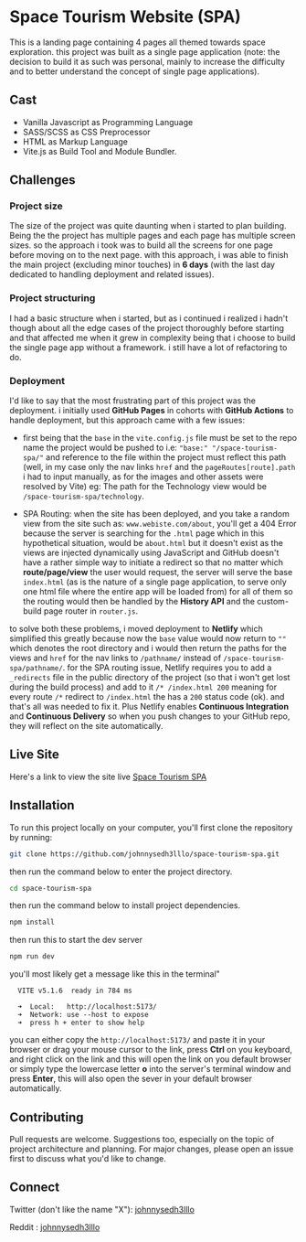 # Space Tourism Website (SPA)

This is a landing page containing 4 pages all themed towards space exploration. this project was built as a single page application (note: the decision to build it as such was personal, mainly to increase the difficulty and to better understand the concept of single page applications).

## Cast
- Vanilla Javascript as Programming Language
- SASS/SCSS as CSS Preprocessor
- HTML as Markup Language
- Vite.js as Build Tool and Module Bundler.

## Challenges
### Project size
The size of the project was quite daunting when i started to plan building.
Being the the project has multiple pages and each page has multiple screen sizes. so the approach i took was to build all the screens for one page before moving on to the next page. with this approach, i was able to finish the main project (excluding minor touches) in **6 days** (with the last day dedicated to handling deployment and related issues).

### Project structuring
I had a basic structure when i started, but as i continued i realized i hadn't though about all the edge cases of the project thoroughly before starting and that affected me when it grew in complexity being that i choose to build the single page app without a framework. i still have a lot of refactoring to do.

### Deployment
I'd like to say that the most frustrating part of this project was the deployment. i initially used **GitHub Pages** in cohorts with **GitHub Actions** to handle deployment, but this approach came with a few issues:
- first being that the `base` in the `vite.config.js` file must be set to the repo name the project would be pushed to i.e: `"base:" "/space-tourism-spa/"` and reference to the file within the project must reflect this path (well, in my case only the nav links `href` and the `pageRoutes[route].path` i had to input manually, as for the images and other assets were resolved by Vite) eg: The path for the Technology view would be `/space-tourism-spa/technology`.

- SPA Routing: when the site has been deployed, and you take a random view from the site such as: `www.webiste.com/about`, you'll get a 404 Error because the server is searching for the `.html` page which in this hypothetical situation, would be `about.html` but it doesn't exist as the views are injected dynamically using JavaScript and GitHub doesn't have a rather simple way to initiate a redirect so that no matter which **route/page/view** the user would request, the server will serve the base `index.html` (as is the nature of a single page application, to serve only one html file where the entire app will be loaded from) for all of them so the routing would then be handled by the **History API** and the custom-build page router in `router.js`. 

to solve both these problems, i moved deployment to **Netlify** which simplified this greatly because now the `base` value would now return to `""` which denotes the root directory and i would then return the paths for the views and `href` for the nav links to `/pathname/` instead of `/space-tourism-spa/pathname/`. for the SPA routing issue, Netlify requires you to add a `_redirects` file in the public directory of the project (so that i won't get lost during the build process) and add to it  `/* /index.html 200` meaning for every route `/*` redirect to `/index.html` the has a `200` status code (ok). and that's all was needed to fix it. Plus Netlify enables **Continuous Integration** and **Continuous Delivery** so when you push changes to your GitHub repo, they will reflect on the site automatically.

## Live Site

Here's a link to view the site live [Space Tourism SPA](https://space-toursim-spa.netlify.app/)

## Installation

To run this project locally on your computer, you'll first clone the repository by running:

```bash
git clone https://github.com/johnnysedh3lllo/space-tourism-spa.git
```

then run the command below to enter the project directory.
```bash
cd space-tourism-spa
```

then run the command below to install project dependencies.
```bash
npm install
```

then run this to start the dev server
```bash
npm run dev
```
you'll most likely get a message like this in the terminal"

```
  VITE v5.1.6  ready in 784 ms

  ➜  Local:   http://localhost:5173/
  ➜  Network: use --host to expose
  ➜  press h + enter to show help
``` 

you can either copy the ``http://localhost:5173/`` and paste it in your browser or drag your mouse cursor to the link, press **Ctrl** on you keyboard, and right click on the link and this will open the link on you default browser  or simply type the lowercase letter **o** into the server's terminal window and press **Enter**, this will also open the sever in your default browser automatically. 

## Contributing

Pull requests are welcome. Suggestions too, especially on the topic of project architecture and planning.
For major changes, please open an issue first
to discuss what you'd like to change.

## Connect 
Twitter (don't like the name "X"): [johnnysedh3lllo](https://twitter.com/johnnysedh3lllo)

Reddit : [johnnysedh3lllo](https://www.reddit.com/user/johnnysedh3lllo/)
